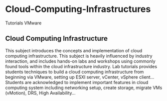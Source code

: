 # Cloud-Computing-Infrastructures
Tutorials VMware
## Cloud Computing Infrastructure
This subject introduces the concepts and implementation of cloud computing infrastructure. 
This subject is heavily influenced by industry interaction, and includes hands-on labs and workshops using commonly found tools within the cloud infrastructure industry. 
Lab tutorials provides students techniques to build a cloud computing infrastructure from beginning via VMware, setting up ESXI server, vCenter, vSphere client… Students are acknowledged to implement important features in cloud computing system including networking setup, create storage, migrate VMs (vMotion), DRS, High Availability…
